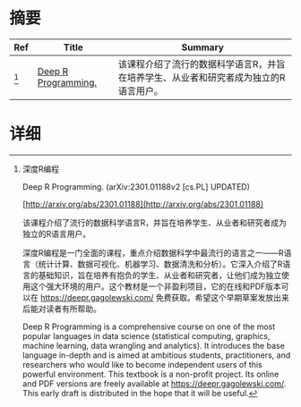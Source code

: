 # 摘要

| Ref | Title | Summary |
| --- | --- | --- |
| [^1] | [Deep R Programming.](http://arxiv.org/abs/2301.01188) | 该课程介绍了流行的数据科学语言R，并旨在培养学生、从业者和研究者成为独立的R语言用户。 |

# 详细

[^1]: 深度R编程

    Deep R Programming. (arXiv:2301.01188v2 [cs.PL] UPDATED)

    [http://arxiv.org/abs/2301.01188](http://arxiv.org/abs/2301.01188)

    该课程介绍了流行的数据科学语言R，并旨在培养学生、从业者和研究者成为独立的R语言用户。

    

    深度R编程是一门全面的课程，重点介绍数据科学中最流行的语言之一——R语言（统计计算、数据可视化、机器学习、数据清洗和分析）。它深入介绍了R语言的基础知识，旨在培养有抱负的学生、从业者和研究者，让他们成为独立使用这个强大环境的用户。这个教材是一个非盈利项目，它的在线和PDF版本可以在 <https://deepr.gagolewski.com/> 免费获取。希望这个早期草案发放出来后能对读者有所帮助。

    Deep R Programming is a comprehensive course on one of the most popular languages in data science (statistical computing, graphics, machine learning, data wrangling and analytics). It introduces the base language in-depth and is aimed at ambitious students, practitioners, and researchers who would like to become independent users of this powerful environment. This textbook is a non-profit project. Its online and PDF versions are freely available at <https://deepr.gagolewski.com/>. This early draft is distributed in the hope that it will be useful.
    

